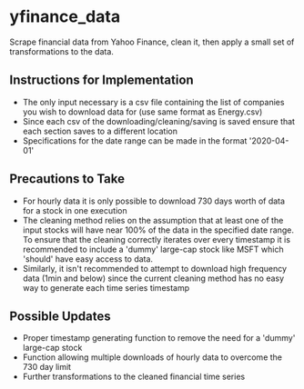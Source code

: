 # yfinance_data
Scrape financial data from Yahoo Finance, clean it, then apply a small set of transformations to the data.

## Instructions for Implementation
- The only input necessary is a csv file containing the list of companies you wish to download data for (use same format as Energy.csv)
- Since each csv of the downloading/cleaning/saving is saved ensure that each section saves to a different location 
- Specifications for the date range can be made in the format '2020-04-01'

## Precautions to Take
- For hourly data it is only possible to download 730 days worth of data for a stock in one execution
- The cleaning method relies on the assumption that at least one of the input stocks will have near 100% of the data in the specified date range. To ensure that the cleaning correctly iterates over every timestamp it is recommended to include a 'dummy' large-cap stock like MSFT which 'should' have easy access to data.
- Similarly, it isn't recommended to attempt to download high frequency data (1min and below) since the current cleaning method has no easy way to generate each time series timestamp

## Possible Updates
- Proper timestamp generating function to remove the need for a 'dummy' large-cap stock
- Function allowing multiple downloads of hourly data to overcome the 730 day limit
- Further transformations to the cleaned financial time series

